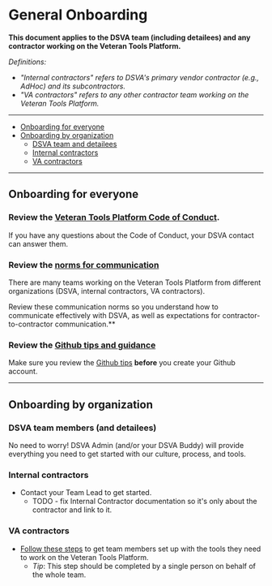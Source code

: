 # General Onboarding

**This document applies to the DSVA team (including detailees) and any contractor working on the Veteran Tools Platform.**

*Definitions:*
* *"Internal contractors" refers to DSVA's primary vendor contractor (e.g., AdHoc) and its subcontractors.*
* *"VA contractors" refers to any other contractor team working on the Veteran Tools Platform.*

<hr>

* [Onboarding for everyone](#onboarding-for-everyone)
* [Onboarding by organization](#onboarding-by-organization)
  * [DSVA team and detailees](#dsva-team-members-and-detailees)
  * [Internal contractors](#internal-contractors)
  * [VA contractors](#va-contractors)

<hr>

## Onboarding for everyone


### Review the [Veteran Tools Platform Code of Conduct](../code-of-conduct.md).

If you have any questions about the Code of Conduct, your DSVA contact can answer them.


### Review the [norms for communication](norms-communication.md)

There are many teams working on the Veteran Tools Platform from different organizations (DSVA, internal contractors, VA contractors).

Review these communication norms so you understand how to communicate effectively with DSVA, as well as expectations for contractor-to-contractor communication.**


### Review the [Github tips and guidance](github-info.md)

Make sure you review the [Github tips](github-info.md) **before** you create your Github account.


<hr>

## Onboarding by organization

### DSVA team members (and detailees)

No need to worry! DSVA Admin (and/or your DSVA Buddy) will provide everything you need to get started with our culture, process, and tools.


### Internal contractors

* Contact your Team Lead to get started.
  * TODO - fix Internal Contractor documentation so it's only about the contractor and link to it.


### VA contractors

* [Follow these steps](onboard-tools-va-contractors.md) to get team members set up with the tools they need to work on the Veteran Tools Platform.
  * *Tip*: This step should be completed by a single person on behalf of the whole team.
